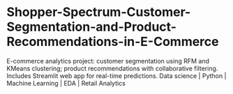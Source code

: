 # Shopper-Spectrum-Customer-Segmentation-and-Product-Recommendations-in-E-Commerce
E-commerce analytics project: customer segmentation using RFM and KMeans clustering; product recommendations with collaborative filtering. Includes Streamlit web app for real-time predictions.  Data science | Python | Machine Learning | EDA | Retail Analytics
